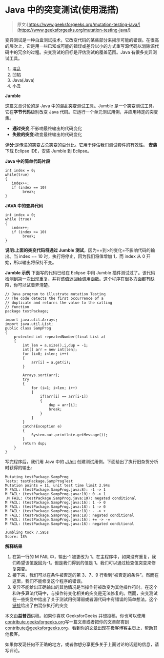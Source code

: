 # Java 中的突变测试(使用混搭)

> 原文:[https://www.geeksforgeeks.org/mutation-testing-java/](https://www.geeksforgeeks.org/mutation-testing-java/)

变异测试是一种白盒测试技术，它改变代码的某些部分来揭示可能的错误。在很高的层次上，它是用一些已知或可能的错误或差异以小的方式重写源代码以消除源代码中的冗余的过程。突变测试的目标是评估测试的覆盖范围。Java 有很多变异测试工具。

1.  混乱
2.  凹陷
3.  Java(Java)
4.  小丑

<pstyle center="">**Jumble**

这篇文章讨论的是 Java 中的混乱突变测试工具。Jumble 是一个突变测试工具，它在**字节代码**级别改变 Java 代码。它运行一个单元测试用例，并应用特定的突变集。

*   **通过突变**:不影响最终输出的代码变化
*   **失败的突变**:改变最终输出的代码变化

**评分**:是传递的突变占总突变的百分比。它用于评估我们测试套件的有效性。
**安装**
下载 Eclipse IDE，安装 Jumble 到 Eclipse。

**Java 中的简单代码片段**

```
int index = 0;
while(true)
{
   index++;
   if (index == 10) 
        break;
}

```

**JAVA 中的变异代码**

```
int index = 0;
while (true)
{
   index++;
   if (index >= 10) 
        break;
}

```

**说明:**上面的突变代码将**通过 Jumble 测试**，因为==到>的变化=不影响代码的输出。当 index == 10 时，执行将停止，因为我们将值增加 1，而 index 从 0 开始，所以输出将保持不变。

**Jumble 示例** 下面写的代码已经在 Eclipse 中用 Jumble 插件测试过了。该代码检测到第一次出现重复，并将该值返回给调用函数。这个程序在很多方面都有缺陷，你可以试着弄清楚。

```
// Java program to illustrate mutation Testing
// The code detects the first occurrence of a 
// duplicate and returns the value to the calling
// function
package testPackage;

import java.util.Arrays;
import java.util.List;
public class SampProg
{
    protected int repeatedNumber(final List a)
    {
        int len = a.size(),i,dup = -1;
        int[] arr = new int[len];
        for (i=0; i<len; i++)
        {
            arr[i] = a.get(i);
        }

        Arrays.sort(arr);
        try
        {
            for (i=1; i<len; i++)
            {
                if(arr[i] == arr[i-1])
                {
                    dup = arr[i];
                    break;
                }
            }
        }
        catch(Exception e)
        {
            System.out.println(e.getMessage());
        }
        return dup;
    }
}
```

写完程序后，我们用 Java 中的 [JUnit](http://junit.org/junit4/) 创建测试用例。下面给出了执行旧杂货分析时获得的输出:

```
Mutating testPackage.SampProg
Tests: testPackage.SampProgTest
Mutation points = 11, unit test time limit 2.94s
M FAIL: (testPackage.SampProg.java:8): -1 -> 1
M FAIL: (testPackage.SampProg.java:10): 0 -> 1
.M FAIL: (testPackage.SampProg.java:10): negated conditional
M FAIL: (testPackage.SampProg.java:16): 1 -> 0
M FAIL: (testPackage.SampProg.java:18): 1 -> 0
M FAIL: (testPackage.SampProg.java:18): - -> +
M FAIL: (testPackage.SampProg.java:18): negated conditional
M FAIL: (testPackage.SampProg.java:16): += -> -=
M FAIL: (testPackage.SampProg.java:16): negated conditional
.
Jumbling took 7.595s
Score: 18%
```

**解释结果**

1.  在第一行的 M FAIL 中，输出-1 被更改为 1。在主程序中，如果没有重复，我们希望该值返回为-1。但是我们得到的值是 1。我们可以通过检查值突变来修复突变。
2.  接下来，我们可以在条件被否定的第 3、7、9 行看到“被否定的条件”。然而在这里，我们不能修复这个程序的错误。
3.  变异不能给出正确输出的其他情况是当操作符被改变为其他操作符时。在这个和许多算法代码中，与操作符变化相关的突变是无法修复的。然而，突变测试在一些突变中给出了关于测试用例薄弱或者源代码中有错误的简单想法。这个[链接](http://jumble.sourceforge.net/mutations.html)给出了由混杂执行的突变

本文由**益普西**供稿。如果你喜欢 GeeksforGeeks 并想投稿，你也可以使用[contribute.geeksforgeeks.org](http://contribute.geeksforgeeks.org)写一篇文章或者把你的文章邮寄到 contribute@geeksforgeeks.org。看到你的文章出现在极客博客主页上，帮助其他极客。

如果你发现任何不正确的地方，或者你想分享更多关于上面讨论的话题的信息，请写评论。</pstyle>